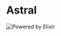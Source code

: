 # Astral

![Powered by Elixir](https://img.shields.io/badge/powered%20by-elixir-ac98ff.svg?style=for-the-badge&logo=elixir)
